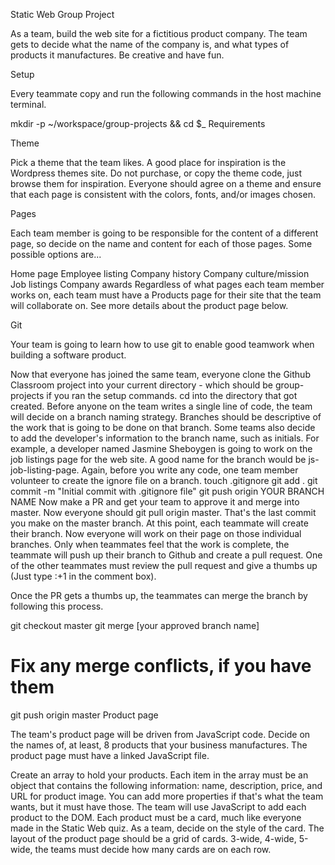 Static Web Group Project

As a team, build the web site for a fictitious product company. The team gets to decide what the name of the company is, and what types of products it manufactures. Be creative and have fun.

Setup

Every teammate copy and run the following commands in the host machine terminal.

mkdir -p ~/workspace/group-projects && cd $_
Requirements

Theme

Pick a theme that the team likes. A good place for inspiration is the Wordpress themes site. Do not purchase, or copy the theme code, just browse them for inspiration. Everyone should agree on a theme and ensure that each page is consistent with the colors, fonts, and/or images chosen.

Pages

Each team member is going to be responsible for the content of a different page, so decide on the name and content for each of those pages. Some possible options are...

Home page
Employee listing
Company history
Company culture/mission
Job listings
Company awards
Regardless of what pages each team member works on, each team must have a Products page for their site that the team will collaborate on. See more details about the product page below.

Git

Your team is going to learn how to use git to enable good teamwork when building a software product.

Now that everyone has joined the same team, everyone clone the Github Classroom project into your current directory - which should be group-projects if you ran the setup commands.
cd into the directory that got created.
Before anyone on the team writes a single line of code, the team will decide on a branch naming strategy. Branches should be descriptive of the work that is going to be done on that branch. Some teams also decide to add the developer's information to the branch name, such as initials. For example, a developer named Jasmine Sheboygen is going to work on the job listings page for the web site. A good name for the branch would be js-job-listing-page.
Again, before you write any code, one team member volunteer to create the ignore file on a branch.
touch .gitignore
git add .
git commit -m "Initial commit with .gitignore file"
git push origin YOUR BRANCH NAME
Now make a PR and get your team to approve it and merge into master.
Now everyone should git pull origin master.
That's the last commit you make on the master branch. At this point, each teammate will create their branch.
Now everyone will work on their page on those individual branches. Only when teammates feel that the work is complete, the teammate will push up their branch to Github and create a pull request. One of the other teammates must review the pull request and give a thumbs up (Just type :+1 in the comment box).

Once the PR gets a thumbs up, the teammates can merge the branch by following this process.

git checkout master
git merge [your approved branch name]
# Fix any merge conflicts, if you have them
git push origin master
Product page

The team's product page will be driven from JavaScript code. Decide on the names of, at least, 8 products that your business manufactures. The product page must have a linked JavaScript file.

Create an array to hold your products.
Each item in the array must be an object that contains the following information: name, description, price, and URL for product image. You can add more properties if that's what the team wants, but it must have those.
The team will use JavaScript to add each product to the DOM.
Each product must be a card, much like everyone made in the Static Web quiz. As a team, decide on the style of the card.
The layout of the product page should be a grid of cards. 3-wide, 4-wide, 5-wide, the teams must decide how many cards are on each row.
